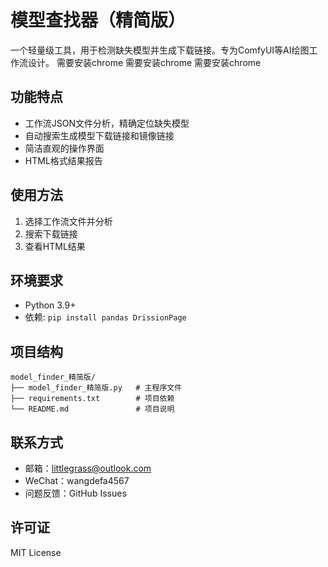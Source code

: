 # 模型查找器（精简版）

一个轻量级工具，用于检测缺失模型并生成下载链接。专为ComfyUI等AI绘图工作流设计。
需要安装chrome
需要安装chrome
需要安装chrome
## 功能特点

- 工作流JSON文件分析，精确定位缺失模型
- 自动搜索生成模型下载链接和镜像链接
- 简洁直观的操作界面
- HTML格式结果报告

## 使用方法

1. 选择工作流文件并分析
2. 搜索下载链接
3. 查看HTML结果

## 环境要求

- Python 3.9+
- 依赖: `pip install pandas DrissionPage`

## 项目结构

```
model_finder_精简版/
├── model_finder_精简版.py   # 主程序文件
├── requirements.txt        # 项目依赖
└── README.md               # 项目说明
```

## 联系方式

- 邮箱：littlegrass@outlook.com
- WeChat：wangdefa4567
- 问题反馈：GitHub Issues

## 许可证

MIT License 
